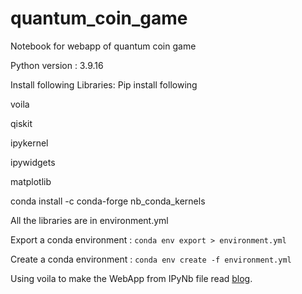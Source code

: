 # quantum_coin_game
Notebook for webapp of quantum coin game

Python version : 3.9.16



Install following Libraries:
Pip install following

voila

qiskit

ipykernel

ipywidgets

matplotlib

conda install -c conda-forge nb_conda_kernels


All the libraries are in environment.yml


Export a conda environment : `conda env export > environment.yml`

Create a conda environment : `conda env create -f environment.yml`


Using voila to make the WebApp from IPyNb file read [blog](https://emma-claire-mccarthy.medium.com/using-voil%C3%A0-to-turn-your-jupyter-notebook-into-a-web-application-90988524315b.).
